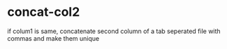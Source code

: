 # concat-col2
if colum1 is same, concatenate second column of a tab seperated file with commas and make them unique
